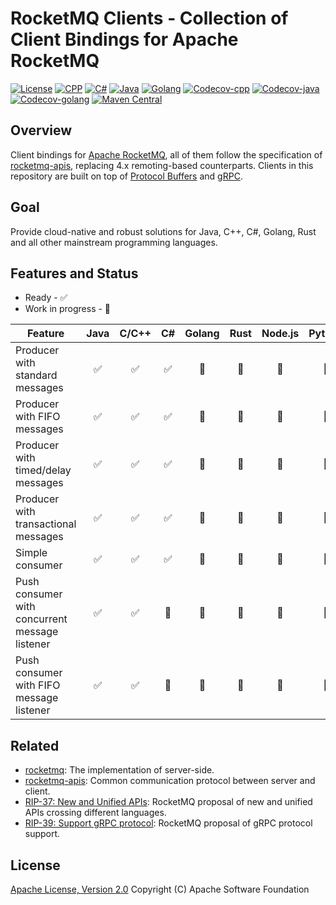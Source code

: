 # RocketMQ Clients - Collection of Client Bindings for Apache RocketMQ

[![License][license-image]][license-url]
[![CPP][cpp-image]][cpp-url]
[![C#][csharp-image]][csharp-url]
[![Java][java-image]][java-url]
[![Golang][golang-image]][golang-url]
[![Codecov-cpp][codecov-cpp-image]][codecov-url]
[![Codecov-java][codecov-java-image]][codecov-url]
[![Codecov-golang][codecov-golang-image]][codecov-url]
[![Maven Central][maven-image]][maven-url]

## Overview

Client bindings for [Apache RocketMQ](https://rocketmq.apache.org/), all of them follow the specification of [rocketmq-apis](https://github.com/apache/rocketmq-apis), replacing 4.x remoting-based counterparts. Clients in this repository are built on top of [Protocol Buffers](https://developers.google.com/protocol-buffers) and [gRPC](https://grpc.io/).

## Goal

Provide cloud-native and robust solutions for Java, C++, C#, Golang, Rust and all other mainstream programming languages.

## Features and Status

* Ready - ✅
* Work in progress - 🚧

| Feature                                        | Java  | C/C++ |  C#   | Golang | Rust  | Node.js | Python |
| ---------------------------------------------- | :---: | :---: | :---: | :----: | :---: | :-----: | :----: |
| Producer with standard messages                |   ✅   |   ✅   |   ✅   |   🚧    |   🚧   |    🚧    |   🚧    |
| Producer with FIFO messages                    |   ✅   |   ✅   |   ✅   |   🚧    |   🚧   |    🚧    |   🚧    |
| Producer with timed/delay messages             |   ✅   |   ✅   |   ✅   |   🚧    |   🚧   |    🚧    |   🚧    |
| Producer with transactional messages           |   ✅   |   ✅   |   ✅   |   🚧    |   🚧   |    🚧    |   🚧    |
| Simple consumer                                |   ✅   |   ✅   |   ✅   |   🚧    |   🚧   |    🚧    |   🚧    |
| Push consumer with concurrent message listener |   ✅   |   ✅   |   🚧   |   🚧    |   🚧   |    🚧    |   🚧    |
| Push consumer with FIFO message listener       |   ✅   |   ✅   |   🚧   |   🚧    |   🚧   |    🚧    |   🚧    |

## Related

* [rocketmq](https://github.com/apache/rocketmq): The implementation of server-side.
* [rocketmq-apis](https://github.com/apache/rocketmq-apis): Common communication protocol between server and client.
* [RIP-37: New and Unified APIs](https://shimo.im/docs/m5kv92OeRRU8olqX): RocketMQ proposal of new and unified APIs crossing different languages.
* [RIP-39: Support gRPC protocol](https://shimo.im/docs/gXqmeEPYgdUw5bqo): RocketMQ proposal of gRPC protocol support.

## License

[Apache License, Version 2.0](http://www.apache.org/licenses/LICENSE-2.0.html) Copyright (C) Apache Software Foundation

[license-image]: https://img.shields.io/badge/license-Apache%202-4EB1BA.svg
[license-url]: https://www.apache.org/licenses/LICENSE-2.0.html
[cpp-image]: https://github.com/apache/rocketmq-clients/actions/workflows/cpp_build.yml/badge.svg
[cpp-url]: https://github.com/apache/rocketmq-clients/actions/workflows/cpp_build.yml
[csharp-image]: https://github.com/apache/rocketmq-clients/actions/workflows/csharp_build.yml/badge.svg
[csharp-url]: https://github.com/apache/rocketmq-clients/actions/workflows/csharp_build.yml
[java-image]: https://github.com/apache/rocketmq-clients/actions/workflows/java_build.yml/badge.svg
[java-url]: https://github.com/apache/rocketmq-clients/actions/workflows/java_build.yml
[golang-image]: https://github.com/apache/rocketmq-clients/actions/workflows/golang_build.yml/badge.svg
[golang-url]: https://github.com/apache/rocketmq-clients/actions/workflows/golang_build.yml
[codecov-cpp-image]: https://img.shields.io/codecov/c/gh/apache/rocketmq-clients/master?flag=cpp&label=CPP%20Coverage&logo=codecov
[codecov-java-image]: https://img.shields.io/codecov/c/gh/apache/rocketmq-clients/master?flag=java&label=Java%20Coverage&logo=codecov
[codecov-golang-image]: https://img.shields.io/codecov/c/gh/apache/rocketmq-clients/master?flag=golang&label=Golang%20Coverage&logo=codecov
[codecov-url]: https://codecov.io/gh/apache/rocketmq-clients/branch/master/
[maven-image]: https://maven-badges.herokuapp.com/maven-central/org.apache.rocketmq/rocketmq-client-java/badge.svg
[maven-url]: https://maven-badges.herokuapp.com/maven-central/org.apache.rocketmq/rocketmq-client-java
